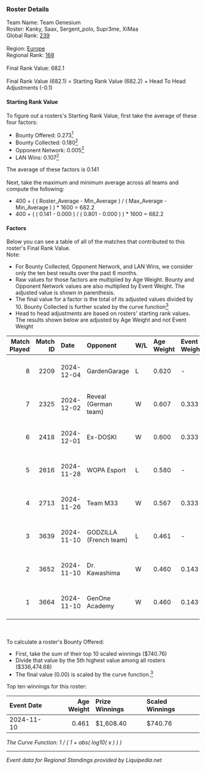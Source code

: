 ### Roster Details<br />
Team Name: Team Genesium<br />
Roster: Kanky, Saax, Sergent_polo, Supr3me, XiMaa<br />
Global Rank: [239](../standings_global.md)<br />
<br />
Region: [Europe]( ../standings_europe.md)<br />
Regional Rank: [168]( ../standings_europe.md)<br />
<br />
Final Rank Value:  682.1<br />
<br />
Final Rank Value (682.1) = Starting Rank Value (682.2) + Head To Head Adjustments (-0.1)<br />

#### Starting Rank Value<br />
To figure out a rosters's Starting Rank Value, first take the average of these four factors:<br />
- Bounty Offered: 0.273[<sup>1</sup>](#table2)
- Bounty Collected: 0.180[<sup>2</sup>](#table1)
- Opponent Network: 0.005[<sup>2</sup>](#table1)
- LAN Wins: 0.107[<sup>2</sup>](#table1)

The average of these factors is 0.141<br />
<br />
Next, take the maximum and minimum average across all teams and compute the following:<br />
- 400 + ( ( Roster_Average - Min_Average ) / ( Max_Average - Min_Average ) ) * 1600 = 682.2
- 400 + ( ( 0.141 - 0.000 ) / ( 0.801 - 0.000 ) ) * 1600 = 682.2


#### Factors<br />
Below you can see a table of all of the matches that contributed to this roster's Final Rank Value.<br />
Note:<br />

- For Bounty Collected, Opponent Network, and LAN Wins, we consider only the ten best results over the past 6 months.
- Raw values for those factors are multiplied by Age Weight. Bounty and Opponent Network values are also multiplied by Event Weight. The adjusted value is shown in parenthesis.
- The final value for a factor is the total of its adjusted values divided by 10. Bounty Collected is further scaled by the curve function[<sup>3</sup>](#curveFunction)
- Head to head adjustments are based on rosters' starting rank values. The results shown below are adjusted by Age Weight and not Event Weight
<span id="table1"></span><br />


| Match Played | Match ID | Date       | Opponent               | W/L | Age Weight | Event Weight | Bounty Collected | Opponent Network | LAN Wins  | H2H Adj. | Roster                                    |
| -: | -: | :- | :- | :- | :- | :- | :- | :- | :- | -: | :- |
|            8 |     2209 | 2024-12-04 | GardenGarage           | L   | 0.620      | -            | -                | -                | -         |    -8.56 | Kanky, Saax, Sergent_polo, Supr3me, XiMaa |
|            7 |     2325 | 2024-12-02 | Reveal (German team)   | W   | 0.607      | 0.333        | 0.001 (0.000)    | 0.192 (0.039)    | 0 (0.000) |     8.52 | Kanky, Saax, Sergent_polo, Supr3me, XiMaa |
|            6 |     2418 | 2024-12-01 | Ex-DOSKI               | W   | 0.600      | 0.333        | 0.000 (0.000)    | 0.020 (0.004)    | 0 (0.000) |     3.12 | Kanky, Saax, Sergent_polo, Supr3me, XiMaa |
|            5 |     2616 | 2024-11-28 | WOPA Esport            | L   | 0.580      | -            | -                | -                | -         |    -5.46 | Kanky, Saax, Sergent_polo, Supr3me, XiMaa |
|            4 |     2713 | 2024-11-26 | Team M33               | W   | 0.567      | 0.333        | 0.000 (0.000)    | 0.028 (0.005)    | 0 (0.000) |     2.95 | Kanky, Saax, Sergent_polo, Supr3me, XiMaa |
|            3 |     3639 | 2024-11-10 | GODZILLA (French team) | L   | 0.461      | -            | -                | -                | -         |    -7.14 | Kanky, Saax, Sergent_polo, Supr3me, XiMaa |
|            2 |     3652 | 2024-11-10 | Dr. Kawashima          | W   | 0.460      | 0.143        | 0.001 (0.000)    | 0.000 (0.000)    | 1 (0.460) |     4.04 | Kanky, Saax, Sergent_polo, Supr3me, XiMaa |
|            1 |     3664 | 2024-11-10 | GenOne Academy         | W   | 0.460      | 0.143        | 0.000 (0.000)    | 0.000 (0.000)    | 1 (0.460) |     2.46 | Kanky, Saax, Sergent_polo, Supr3me, XiMaa |

<br />
<span id="table2"></span><br />
To calculate a roster's Bounty Offered:<br />

- First, take the sum of their top 10 scaled winnings ($740.76)
- Divide that value by the 5th highest value among all rosters ($336,474.68)
- The final value (0.00) is scaled by the curve function.[<sup>3</sup>](#curveFunction)

Top ten winnings for this roster:<br />

| Event Date | Age Weight | Prize Winnings | Scaled Winnings |
| :- | -: | :- | :- |
| 2024-11-10 |      0.461 | $1,608.40      | $740.76         |


<span id="curveFunction"></span>_The Curve Function: 1 / ( 1 + abs( log10( x ) ) )_<br />

---
_Event data for Regional Standings provided by Liquipedia.net_<br />
